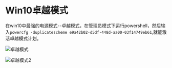 # Win10卓越模式

在win10中最强的电源模式--卓越模式，在管理员模式下运行powershell，然后输入`powercfg -duplicatescheme e9a42b02-d5df-448d-aa00-03f14749eb61`,就能激活卓越模式计划。

![卓越模式](./image/图5.png)

![卓越模式2](./image/图6.png)

